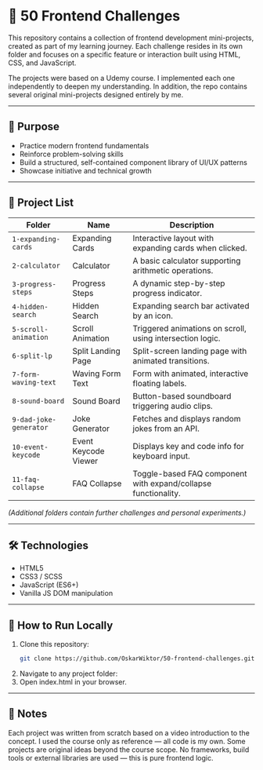 # 🧩 50 Frontend Challenges

This repository contains a collection of frontend development mini-projects, created as part of my learning journey. Each challenge resides in its own folder and focuses on a specific feature or interaction built using HTML, CSS, and JavaScript.

The projects were based on a Udemy course. I implemented each one independently to deepen my understanding. In addition, the repo contains several original mini-projects designed entirely by me.

---

## 🎯 Purpose

- Practice modern frontend fundamentals
- Reinforce problem-solving skills
- Build a structured, self-contained component library of UI/UX patterns
- Showcase initiative and technical growth

---

## 📁 Project List

| Folder | Name | Description |
|--------|------|-------------|
| `1-expanding-cards` | Expanding Cards | Interactive layout with expanding cards when clicked. |
| `2-calculator` | Calculator | A basic calculator supporting arithmetic operations. |
| `3-progress-steps` | Progress Steps | A dynamic step-by-step progress indicator. |
| `4-hidden-search` | Hidden Search | Expanding search bar activated by an icon. |
| `5-scroll-animation` | Scroll Animation | Triggered animations on scroll, using intersection logic. |
| `6-split-lp` | Split Landing Page | Split-screen landing page with animated transitions. |
| `7-form-waving-text` | Waving Form Text | Form with animated, interactive floating labels. |
| `8-sound-board` | Sound Board | Button-based soundboard triggering audio clips. |
| `9-dad-joke-generator` | Joke Generator | Fetches and displays random jokes from an API. |
| `10-event-keycode` | Event Keycode Viewer | Displays key and code info for keyboard input. |
| `11-faq-collapse` | FAQ Collapse | Toggle-based FAQ component with expand/collapse functionality. |

*(Additional folders contain further challenges and personal experiments.)*

---

## 🛠 Technologies

- HTML5
- CSS3 / SCSS
- JavaScript (ES6+)
- Vanilla JS DOM manipulation

---

## 🧪 How to Run Locally

1. Clone this repository:
   ```bash
   git clone https://github.com/OskarWiktor/50-frontend-challenges.git
2. Navigate to any project folder:
3. Open index.html in your browser.

---

## 🧠 Notes
Each project was written from scratch based on a video introduction to the concept. I used the course only as reference — all code is my own.
Some projects are original ideas beyond the course scope.
No frameworks, build tools or external libraries are used — this is pure frontend logic.
